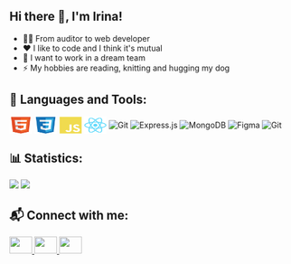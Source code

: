 ## Hi there 👋, I'm Irina!

- 👩‍💻 From auditor to web developer
- ❤️ I like to code and I think it's mutual
- 💪 I want to work in a dream team
- ⚡️  My hobbies are reading, knitting and hugging my dog

## 🚀 Languages and Tools:

<div style="display: inline_block">
  <img align="center" alt="HTML" height="30px" width="40px" src="https://raw.githubusercontent.com/devicons/devicon/master/icons/html5/html5-original.svg">
  <img align="center" alt="CSS" height="30px" width="40px" src="https://raw.githubusercontent.com/devicons/devicon/master/icons/css3/css3-original.svg">
  <img align="center" alt="Js" height="30px" width="40px" src="https://raw.githubusercontent.com/devicons/devicon/master/icons/javascript/javascript-plain.svg">
  <img align="center" alt="React" height="30px" width="40px" src="https://raw.githubusercontent.com/devicons/devicon/master/icons/react/react-original.svg">
  <img align="center" alt="Git" height="30px" width="40px" src="https://cdn.jsdelivr.net/gh/devicons/devicon/icons/nodejs/nodejs-original.svg" />
  <img align="center" alt="Express.js" height="30px" width="40px" src="https://cdn.jsdelivr.net/gh/devicons/devicon/icons/express/express-original.svg"/>
  <img align="center" alt="MongoDB" height="30px" width="40px" src="https://cdn.jsdelivr.net/gh/devicons/devicon/icons/mongodb/mongodb-plain.svg" />
  <img align="center" alt="Figma" height="30px" width="40px" src="https://cdn.jsdelivr.net/gh/devicons/devicon/icons/figma/figma-original.svg" />
  <img align="center" alt="Git" height="30px" width="40px" src="https://cdn.jsdelivr.net/gh/devicons/devicon/icons/github/github-original.svg">
</div>

## 📊 Statistics:

<div style="display: inline_block">
  <img height="160em" src="https://github-readme-stats.vercel.app/api?username=vasilkovai&theme=default&show_icons=true"/>
  <img height="160em" src="https://github-readme-stats.vercel.app/api/top-langs/?username=vasilkovai&layout=compact&langs_count=7&theme=default"/>
</div>

## 📬 Connect with me:

<div style="display: inline_block">
  <a href="mailto:hellovasilkovai@gmail.com" target="_blank"><img height="30px" width="40px" src="https://cdn.jsdelivr.net/npm/simple-icons@v3/icons/gmail.svg">   </a>
  <a href="https://www.linkedin.com/in/vasilkovai/" target="_blank"><img height="30px" width="40px" src="https://cdn.jsdelivr.net/npm/simple-icons@v3/icons/linkedin.svg">
  </a>
  <a href="https://t.me/vasilkovai" target="_blank"><img height="30px" width="40px" src="https://cdn.jsdelivr.net/npm/simple-icons@v3/icons/telegram.svg"></a>
</div>
